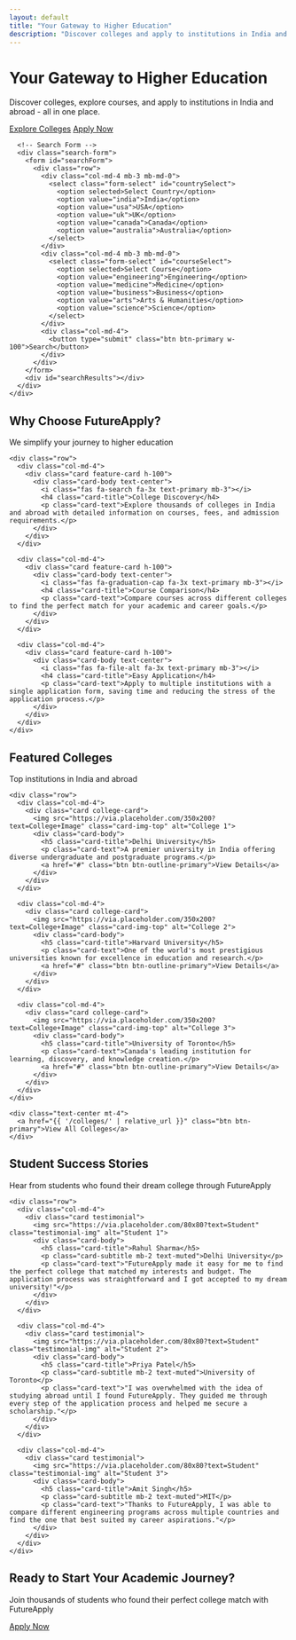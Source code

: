 ```yaml
---
layout: default
title: "Your Gateway to Higher Education"
description: "Discover colleges and apply to institutions in India and abroad with FutureApply"
---
```


<!-- Hero Section -->
<div class="hero-section">
  <div class="container">
    <div class="hero-content">
      <h1 class="display-4 fw-bold mb-4">Your Gateway to Higher Education</h1>
      <p class="lead mb-4">Discover colleges, explore courses, and apply to institutions in India and abroad - all in one place.</p>
      <div class="d-flex justify-content-center gap-3">
        <a href="{{ '/colleges/' | relative_url }}" class="btn btn-primary btn-lg">Explore Colleges</a>
        <a href="{{ '/application/' | relative_url }}" class="btn btn-outline-light btn-lg">Apply Now</a>
      </div>
      
      <!-- Search Form -->
      <div class="search-form">
        <form id="searchForm">
          <div class="row">
            <div class="col-md-4 mb-3 mb-md-0">
              <select class="form-select" id="countrySelect">
                <option selected>Select Country</option>
                <option value="india">India</option>
                <option value="usa">USA</option>
                <option value="uk">UK</option>
                <option value="canada">Canada</option>
                <option value="australia">Australia</option>
              </select>
            </div>
            <div class="col-md-4 mb-3 mb-md-0">
              <select class="form-select" id="courseSelect">
                <option selected>Select Course</option>
                <option value="engineering">Engineering</option>
                <option value="medicine">Medicine</option>
                <option value="business">Business</option>
                <option value="arts">Arts & Humanities</option>
                <option value="science">Science</option>
              </select>
            </div>
            <div class="col-md-4">
              <button type="submit" class="btn btn-primary w-100">Search</button>
            </div>
          </div>
        </form>
        <div id="searchResults"></div>
      </div>
    </div>
  </div>
</div>

<!-- Features Section -->
<section class="py-5">
  <div class="container">
    <div class="text-center mb-5">
      <h2 class="fw-bold">Why Choose FutureApply?</h2>
      <p class="lead text-muted">We simplify your journey to higher education</p>
    </div>
    
    <div class="row">
      <div class="col-md-4">
        <div class="card feature-card h-100">
          <div class="card-body text-center">
            <i class="fas fa-search fa-3x text-primary mb-3"></i>
            <h4 class="card-title">College Discovery</h4>
            <p class="card-text">Explore thousands of colleges in India and abroad with detailed information on courses, fees, and admission requirements.</p>
          </div>
        </div>
      </div>
      
      <div class="col-md-4">
        <div class="card feature-card h-100">
          <div class="card-body text-center">
            <i class="fas fa-graduation-cap fa-3x text-primary mb-3"></i>
            <h4 class="card-title">Course Comparison</h4>
            <p class="card-text">Compare courses across different colleges to find the perfect match for your academic and career goals.</p>
          </div>
        </div>
      </div>
      
      <div class="col-md-4">
        <div class="card feature-card h-100">
          <div class="card-body text-center">
            <i class="fas fa-file-alt fa-3x text-primary mb-3"></i>
            <h4 class="card-title">Easy Application</h4>
            <p class="card-text">Apply to multiple institutions with a single application form, saving time and reducing the stress of the application process.</p>
          </div>
        </div>
      </div>
    </div>
  </div>
</section>

<!-- Featured Colleges Section -->
<section class="py-5 bg-light">
  <div class="container">
    <div class="text-center mb-5">
      <h2 class="fw-bold">Featured Colleges</h2>
      <p class="lead text-muted">Top institutions in India and abroad</p>
    </div>
    
    <div class="row">
      <div class="col-md-4">
        <div class="card college-card">
          <img src="https://via.placeholder.com/350x200?text=College+Image" class="card-img-top" alt="College 1">
          <div class="card-body">
            <h5 class="card-title">Delhi University</h5>
            <p class="card-text">A premier university in India offering diverse undergraduate and postgraduate programs.</p>
            <a href="#" class="btn btn-outline-primary">View Details</a>
          </div>
        </div>
      </div>
      
      <div class="col-md-4">
        <div class="card college-card">
          <img src="https://via.placeholder.com/350x200?text=College+Image" class="card-img-top" alt="College 2">
          <div class="card-body">
            <h5 class="card-title">Harvard University</h5>
            <p class="card-text">One of the world's most prestigious universities known for excellence in education and research.</p>
            <a href="#" class="btn btn-outline-primary">View Details</a>
          </div>
        </div>
      </div>
      
      <div class="col-md-4">
        <div class="card college-card">
          <img src="https://via.placeholder.com/350x200?text=College+Image" class="card-img-top" alt="College 3">
          <div class="card-body">
            <h5 class="card-title">University of Toronto</h5>
            <p class="card-text">Canada's leading institution for learning, discovery, and knowledge creation.</p>
            <a href="#" class="btn btn-outline-primary">View Details</a>
          </div>
        </div>
      </div>
    </div>
    
    <div class="text-center mt-4">
      <a href="{{ '/colleges/' | relative_url }}" class="btn btn-primary">View All Colleges</a>
    </div>
  </div>
</section>

<!-- Testimonials Section -->
<section class="py-5">
  <div class="container">
    <div class="text-center mb-5">
      <h2 class="fw-bold">Student Success Stories</h2>
      <p class="lead text-muted">Hear from students who found their dream college through FutureApply</p>
    </div>
    
    <div class="row">
      <div class="col-md-4">
        <div class="card testimonial">
          <img src="https://via.placeholder.com/80x80?text=Student" class="testimonial-img" alt="Student 1">
          <div class="card-body">
            <h5 class="card-title">Rahul Sharma</h5>
            <p class="card-subtitle mb-2 text-muted">Delhi University</p>
            <p class="card-text">"FutureApply made it easy for me to find the perfect college that matched my interests and budget. The application process was straightforward and I got accepted to my dream university!"</p>
          </div>
        </div>
      </div>
      
      <div class="col-md-4">
        <div class="card testimonial">
          <img src="https://via.placeholder.com/80x80?text=Student" class="testimonial-img" alt="Student 2">
          <div class="card-body">
            <h5 class="card-title">Priya Patel</h5>
            <p class="card-subtitle mb-2 text-muted">University of Toronto</p>
            <p class="card-text">"I was overwhelmed with the idea of studying abroad until I found FutureApply. They guided me through every step of the application process and helped me secure a scholarship."</p>
          </div>
        </div>
      </div>
      
      <div class="col-md-4">
        <div class="card testimonial">
          <img src="https://via.placeholder.com/80x80?text=Student" class="testimonial-img" alt="Student 3">
          <div class="card-body">
            <h5 class="card-title">Amit Singh</h5>
            <p class="card-subtitle mb-2 text-muted">MIT</p>
            <p class="card-text">"Thanks to FutureApply, I was able to compare different engineering programs across multiple countries and find the one that best suited my career aspirations."</p>
          </div>
        </div>
      </div>
    </div>
  </div>
</section>

<!-- Call to Action -->
<section class="py-5 bg-primary text-white">
  <div class="container text-center">
    <h2 class="fw-bold mb-3">Ready to Start Your Academic Journey?</h2>
    <p class="lead mb-4">Join thousands of students who found their perfect college match with FutureApply</p>
    <a href="{{ '/application/' | relative_url }}" class="btn btn-light btn-lg">Apply Now</a>
  </div>
</section>
